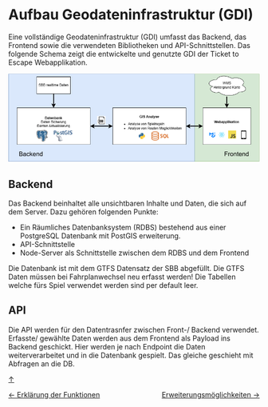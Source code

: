 # Aufbau Geodateninfrastruktur (GDI)

Eine vollständige Geodateninfrastruktur (GDI) umfasst das Backend, das Frontend sowie die verwendeten Bibliotheken und API-Schnittstellen. Das folgende Schema zeigt die entwickelte und genutzte GDI der Ticket to Escape Webapplikation.

![GDI Projekt Screenshot](Bilder/Datenbankschema.png)

## Backend

Das Backend beinhaltet alle unsichtbaren Inhalte und Daten, die sich auf dem Server. 
Dazu gehören folgenden Punkte:

- Ein Räumliches Datenbanksystem (RDBS) bestehend aus einer PostgreSQL Datenbank mit PostGIS erweiterung.
- API-Schnittstelle
- Node-Server als Schnittstelle zwischen dem RDBS und dem Frontend

Die Datenbank ist mit dem GTFS Datensatz der SBB abgefüllt. Die GTFS Daten müssen bei Fahrplanwechsel neu erfasst werden! Die Tabellen welche fürs Spiel verwendet werden sind per default leer.

## API

Die API werden für den Datentrasnfer zwischen Front-/ Backend verwendet. Erfasste/ gewählte Daten werden aus dem Frontend als Payload ins Backend geschickt. Hier werden je nach Endpoint die Daten weiterverarbeitet und in die Datenbank gespielt. Das gleiche geschieht mit Abfragen an die DB.

<a id="top"></a>

[↑](#top)

<div style="display: flex; justify-content: space-between;">
  <div>
    <a href="funktionen.html">← Erklärung der Funktionen</a>
  </div>
  <div>
    <a href="ausblick.html">Erweiterungsmöglichkeiten →</a>
  </div>
</div>

